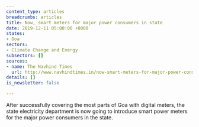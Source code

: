 ```yaml
---
content_type: articles
breadcrumbs: articles
title: Now, smart meters for major power consumers in state
date: 2019-12-11 05:00:00 +0000
states:
- Goa
sectors:
- Climate Change and Energy
subsectors: []
sources:
- name: The Navhind Times
  url: http://www.navhindtimes.in/now-smart-meters-for-major-power-consumers-in-state/
details: []
is_newsletter: false

---
```

After successfully covering the most parts of Goa with digital meters, the state electricity department is now going to introduce smart power meters for the major power consumers in the state.
